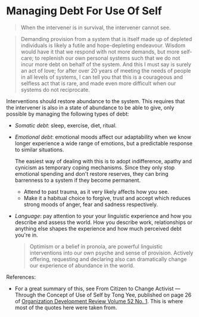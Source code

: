 # Managing Debt For Use Of Self

> When the intervener is in survival, the intervener cannot see.

> Demanding provision from a system that is itself made up of depleted individuals is likely a futile and hope-depleting endeavour. Wisdom would have it that we respond with not more demands, but more self-care; to replenish our own personal systems such that we do not incur more debt on behalf of the system. And this I must say is surely an act of love; for after over 20 years of meeting the needs of people in all levels of systems, I can tell you that this is a courageous and selfless act that is rare, and made even more difficult when our systems do not reciprocate.

Interventions should restore abundance to the system. This requires that the intervener is also in a state of abundance to be able to give, only possible by managing the following types of debt:

* *Somatic debt*: sleep, exercise, diet, ritual.
* *Emotional debt*: emotional moods affect our adaptability when we know longer experience a wide range of emotions, but a predictable response to similar situations.
    
    The easiest way of dealing with this is to adopt indifference, apathy and cynicism as temporary coping mechanisms. Since they only stop emotional spending and don't restore reserves, they can bring barrenness to a system if they become permanent.
    
    * Attend to past trauma, as it very likely affects how you see.
    * Make it a habitual choice to forgive, trust and accept which reduces strong moods of anger, fear and sadness respectively.
* *Language*: pay attention to your your linguistic experience and how you describe and assess the world. How you describe work, relationships or anything else shapes the experience and how much perceived debt you're in.
    
    > Optimism or a belief in pronoia, are powerful linguistic interventions into our own psyche and sense of provision. Actively offering, requesting and declaring also can dramatically change our experience of abundance in the world.

References:

* For a great summary of this, see From Citizen to Change Activist — Through the Concept of Use of Self by Tong Yee, published on page 26 of [Organization Development Review Volume 52 No. 1](https://cdn.ymaws.com/www.odnetwork.org/resource/resmgr/odreview/vol52/vol52no1-all_pages.pdf). This is where most of the quotes here were taken from.
